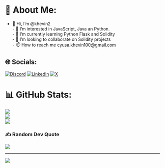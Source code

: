 # 💫 About Me:
- 👋 Hi, I’m @khevin2<br>- 👀 I’m interested in JavaScript, Java an Python. <br>- 🌱 I’m currently learning Python Flask and Solidity<br>- 💞️ I’m looking to collaborate on Solidity projects<br>- 📫 How to reach me cyusa.khevin100@gmail.com


## 🌐 Socials:
[![Discord](https://img.shields.io/badge/Discord-%237289DA.svg?logo=discord&logoColor=white)](https://discord.gg/kheven) [![LinkedIn](https://img.shields.io/badge/LinkedIn-%230077B5.svg?logo=linkedin&logoColor=white)](https://linkedin.com/in/cyusa-kheven) [![X](https://img.shields.io/badge/X-black.svg?logo=X&logoColor=white)](https://x.com/@cyusa_kheven) 


# 📊 GitHub Stats:
![](https://github-readme-stats.vercel.app/api?username=khevin2&theme=default&hide_border=false&include_all_commits=true&count_private=true)<br/>
![](https://github-readme-streak-stats.herokuapp.com/?user=khevin2&theme=default&hide_border=false)<br/>
![](https://github-readme-stats.vercel.app/api/top-langs/?username=khevin2&theme=default&hide_border=false&include_all_commits=true&count_private=true&layout=compact)

### ✍️ Random Dev Quote
![](https://quotes-github-readme.vercel.app/api?type=horizontal&theme=radical)

---
[![](https://visitcount.itsvg.in/api?id=khevin2&icon=0&color=0)](https://visitcount.itsvg.in)

<!-- Proudly created with GPRM ( https://gprm.itsvg.in ) -->
<!---
khevin2/khevin2 is a ✨ special ✨ repository because its `README.md` (this file) appears on your GitHub profile.
You can click the Preview link to take a look at your changes.
--->
